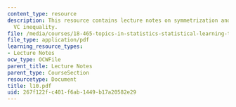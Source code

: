 ```yaml
---
content_type: resource
description: This resource contains lecture notes on symmetrization and pessimistic
  VC inequality.
file: /media/courses/18-465-topics-in-statistics-statistical-learning-theory-spring-2007/267f122fc401f6ab1449b17a20582e29_l10.pdf
file_type: application/pdf
learning_resource_types:
- Lecture Notes
ocw_type: OCWFile
parent_title: Lecture Notes
parent_type: CourseSection
resourcetype: Document
title: l10.pdf
uid: 267f122f-c401-f6ab-1449-b17a20582e29
---
```

